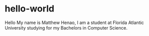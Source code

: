 # hello-world
Hello My name is Matthew Henao, I am a student at Florida Atlantic University studying for my Bachelors in Computer Science.
